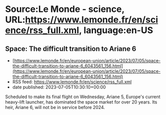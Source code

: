 # Source:Le Monde - science, URL:https://www.lemonde.fr/en/science/rss_full.xml, language:en-US

## Space: The difficult transition to Ariane 6
 - [https://www.lemonde.fr/en/european-union/article/2023/07/05/space-the-difficult-transition-to-ariane-6_6043561_156.html](https://www.lemonde.fr/en/european-union/article/2023/07/05/space-the-difficult-transition-to-ariane-6_6043561_156.html)
 - RSS feed: https://www.lemonde.fr/en/science/rss_full.xml
 - date published: 2023-07-05T10:30:10+00:00

Scheduled to make its final flight on Wednesday, Ariane 5, Europe's current heavy-lift launcher, has dominated the space market for over 20 years. Its heir, Ariane 6, will not be in service before 2024.


